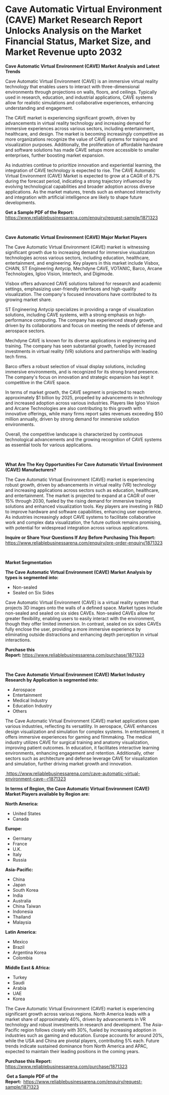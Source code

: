 <p><h1>Cave Automatic Virtual Environment (CAVE) Market Research Report Unlocks Analysis on the Market Financial Status, Market Size, and Market Revenue upto 2032</h1></p><p><strong>Cave Automatic Virtual Environment (CAVE) Market Analysis and Latest Trends</strong></p>
<p><p>Cave Automatic Virtual Environment (CAVE) is an immersive virtual reality technology that enables users to interact with three-dimensional environments through projections on walls, floors, and ceilings. Typically used in research, education, and industrial applications, CAVE systems allow for realistic simulations and collaborative experiences, enhancing understanding and engagement.</p><p>The CAVE market is experiencing significant growth, driven by advancements in virtual reality technology and increasing demand for immersive experiences across various sectors, including entertainment, healthcare, and design. The market is becoming increasingly competitive as more organizations recognize the value of CAVE systems for training and visualization purposes. Additionally, the proliferation of affordable hardware and software solutions has made CAVE setups more accessible to smaller enterprises, further boosting market expansion.</p><p>As industries continue to prioritize innovation and experiential learning, the integration of CAVE technology is expected to rise. The CAVE Automatic Virtual Environment (CAVE) Market is expected to grow at a CAGR of 8.7% during the forecast period, indicating a strong trajectory influenced by evolving technological capabilities and broader adoption across diverse applications. As the market matures, trends such as enhanced interactivity and integration with artificial intelligence are likely to shape future developments.</p></p>
<p><strong>Get a Sample PDF of the Report:&nbsp;</strong> <a href="https://www.reliablebusinessarena.com/enquiry/request-sample/1871323?utm_campaign=3183&utm_medium=2&utm_source=Github&utm_content=ia&utm_term=12042025&utm_id=cave-automatic-virtual-environment-cave">https://www.reliablebusinessarena.com/enquiry/request-sample/1871323</a></p>
<p>&nbsp;</p>
<p><strong>Cave Automatic Virtual Environment (CAVE) Major Market Players</strong></p>
<p><p>The Cave Automatic Virtual Environment (CAVE) market is witnessing significant growth due to increasing demand for immersive visualization technologies across various sectors, including education, healthcare, entertainment, and engineering. Key players in this market include Visbox, CHAIN, ST Engineering Antycip, Mechdyne CAVE, VOTANIC, Barco, Arcane Technologies, Igloo Vision, Intertech, and Digimode.</p><p>Visbox offers advanced CAVE solutions tailored for research and academic settings, emphasizing user-friendly interfaces and high-quality visualization. The company's focused innovations have contributed to its growing market share.</p><p>ST Engineering Antycip specializes in providing a range of visualization solutions, including CAVE systems, with a strong emphasis on high-performance computing. The company has experienced steady growth, driven by its collaborations and focus on meeting the needs of defense and aerospace sectors.</p><p>Mechdyne CAVE is known for its diverse applications in engineering and training. The company has seen substantial growth, fueled by increased investments in virtual reality (VR) solutions and partnerships with leading tech firms.</p><p>Barco offers a robust selection of visual display solutions, including immersive environments, and is recognized for its strong brand presence. The company's focus on innovation and strategic expansion has kept it competitive in the CAVE space.</p><p>In terms of market growth, the CAVE segment is projected to reach approximately $1 billion by 2025, propelled by advancements in technology and increased adoption across various industries. Players like Igloo Vision and Arcane Technologies are also contributing to this growth with innovative offerings, while many firms report sales revenues exceeding $50 million annually, driven by strong demand for immersive solution environments.</p><p>Overall, the competitive landscape is characterized by continuous technological advancements and the growing recognition of CAVE systems as essential tools for various applications.</p></p>
<p>&nbsp;</p>
<p><strong>What Are The Key Opportunities For Cave Automatic Virtual Environment (CAVE) Manufacturers?</strong></p>
<p><p>The Cave Automatic Virtual Environment (CAVE) market is experiencing robust growth, driven by advancements in virtual reality (VR) technology and increasing applications across sectors such as education, healthcare, and entertainment. The market is projected to expand at a CAGR of over 15% through 2030, fueled by the rising demand for immersive training solutions and enhanced visualization tools. Key players are investing in R&D to improve hardware and software capabilities, enhancing user experience. As industries increasingly adopt CAVE systems to facilitate collaborative work and complex data visualization, the future outlook remains promising, with potential for widespread integration across various applications.</p></p>
<p><strong>Inquire or Share Your Questions If Any Before Purchasing This Report:</strong> <a href="https://www.reliablebusinessarena.com/enquiry/pre-order-enquiry/1871323?utm_campaign=3183&utm_medium=2&utm_source=Github&utm_content=ia&utm_term=12042025&utm_id=cave-automatic-virtual-environment-cave">https://www.reliablebusinessarena.com/enquiry/pre-order-enquiry/1871323</a></p>
<p>&nbsp;</p>
<p><strong>Market Segmentation</strong></p>
<p><strong>The Cave Automatic Virtual Environment (CAVE) Market Analysis by types is segmented into:</strong></p>
<p><ul><li>Non-sealed</li><li>Sealed on Six Sides</li></ul></p>
<p><p>Cave Automatic Virtual Environment (CAVE) is a virtual reality system that projects 3D images onto the walls of a defined space. Market types include non-sealed and sealed on six sides CAVEs. Non-sealed CAVEs allow for greater flexibility, enabling users to easily interact with the environment, though they offer limited immersion. In contrast, sealed on six sides CAVEs fully enclose the user, providing a more immersive experience by eliminating outside distractions and enhancing depth perception in virtual interactions.</p></p>
<p><strong>Purchase this Report:&nbsp;</strong><a href="https://www.reliablebusinessarena.com/purchase/1871323?utm_campaign=3183&utm_medium=2&utm_source=Github&utm_content=ia&utm_term=12042025&utm_id=cave-automatic-virtual-environment-cave">https://www.reliablebusinessarena.com/purchase/1871323</a></p>
<p>&nbsp;</p>
<p><strong>The Cave Automatic Virtual Environment (CAVE) Market Industry Research by Application is segmented into:</strong></p>
<p><ul><li>Aerospace</li><li>Entertainment</li><li>Medical Industry</li><li>Education Industry</li><li>Others</li></ul></p>
<p><p>The Cave Automatic Virtual Environment (CAVE) market applications span various industries, reflecting its versatility. In aerospace, CAVE enhances design visualization and simulation for complex systems. In entertainment, it offers immersive experiences for gaming and filmmaking. The medical industry utilizes CAVE for surgical training and anatomy visualization, improving patient outcomes. In education, it facilitates interactive learning environments, enhancing engagement and retention. Additionally, other sectors such as architecture and defense leverage CAVE for visualization and simulation, further driving market growth and innovation.</p></p>
<p><a href="https://www.reliablebusinessarena.com/cave-automatic-virtual-environment-cave--r1871323?utm_campaign=3183&utm_medium=2&utm_source=Github&utm_content=ia&utm_term=12042025&utm_id=cave-automatic-virtual-environment-cave">&nbsp;https://www.reliablebusinessarena.com/cave-automatic-virtual-environment-cave--r1871323</a></p>
<p><strong>In terms of Region, the Cave Automatic Virtual Environment (CAVE) Market Players available by Region are:</strong></p>
<p>
    <p> <strong> North America: </strong>
        <ul>
            <li>United States</li>
            <li>Canada</li>
        </ul>
        </p> 
    <p> <strong> Europe: </strong>
        <ul>
            <li>Germany</li>
            <li>France</li>
            <li>U.K.</li>
            <li>Italy</li>
            <li>Russia</li>
        </ul>
        </p> 
    <p> <strong> Asia-Pacific: </strong>
        <ul>
            <li>China</li>
            <li>Japan</li>
            <li>South Korea</li>
            <li>India</li>
            <li>Australia</li>
            <li>China Taiwan</li>
            <li>Indonesia</li>
            <li>Thailand</li>
            <li>Malaysia</li>
        </ul>
        </p> 
    <p> <strong> Latin America: </strong>
        <ul>
            <li>Mexico</li>
            <li>Brazil</li>
            <li>Argentina Korea</li>
            <li>Colombia</li>
        </ul>
        </p> 
    <p> <strong> Middle East & Africa: </strong>
        <ul>
            <li>Turkey</li>
            <li>Saudi</li>
            <li>Arabia</li>
            <li>UAE</li>
            <li>Korea</li>
        </ul>
    </p>
    </p>
<p><p>The Cave Automatic Virtual Environment (CAVE) market is experiencing significant growth across various regions. North America leads with a market share of approximately 40%, driven by advancements in VR technology and robust investments in research and development. The Asia-Pacific region follows closely with 30%, fueled by increasing adoption in industries such as gaming and education. Europe accounts for around 20%, while the USA and China are pivotal players, contributing 5% each. Future trends indicate sustained dominance from North America and APAC, expected to maintain their leading positions in the coming years.</p></p>
<p><strong>Purchase this Report: </strong><a href="https://www.reliablebusinessarena.com/purchase/1871323?utm_campaign=3183&utm_medium=2&utm_source=Github&utm_content=ia&utm_term=12042025&utm_id=cave-automatic-virtual-environment-cave">https://www.reliablebusinessarena.com/purchase/1871323</a></p>
<p>&nbsp;<strong>Get a Sample PDF of the Report:&nbsp;&nbsp;</strong><a href="https://www.reliablebusinessarena.com/enquiry/request-sample/1871323?utm_campaign=3183&utm_medium=2&utm_source=Github&utm_content=ia&utm_term=12042025&utm_id=cave-automatic-virtual-environment-cave">https://www.reliablebusinessarena.com/enquiry/request-sample/1871323</a></p>
<p><strong></strong></p>
<p><p></p><p></p><p></p></p>
